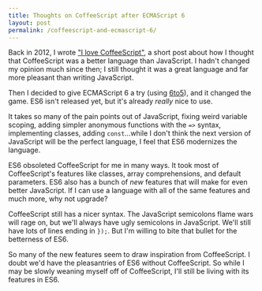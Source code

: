 ```yaml
---
title: Thoughts on CoffeeScript after ECMAScript 6
layout: post
permalink: /coffeescript-and-ecmascript-6/
---
```


Back in 2012, I wrote ["I love CoffeeScript"](/i-love-coffeescript/), a short post about how I thought that CoffeeScript was a better language than JavaScript. I hadn't changed my opinion much since then; I still thought it was a great language and far more pleasant than writing JavaScript.

Then I decided to give ECMAScript 6 a try (using [6to5](https://6to5.github.io/)), and it changed the game. ES6 isn't released yet, but it's already _really_ nice to use.

It takes so many of the pain points out of JavaScript, fixing weird variable scoping, adding simpler anonymous functions with the `=>` syntax, implementing classes, adding `const`...while I don't think the next version of JavaScript will be the perfect language, I feel that ES6 modernizes the language.

ES6 obsoleted CoffeeScript for me in many ways. It took most of CoffeeScript's features like classes, array comprehensions, and default parameters. ES6 also has a bunch of _new_ features that will make for even better JavaScript. If I can use a language with all of the same features and much more, why not upgrade?

CoffeeScript still has a nicer syntax. The JavaScript semicolons flame wars will rage on, but we'll always have ugly semicolons in JavaScript. We'll still have lots of lines ending in `});`. But I'm willing to bite that bullet for the betterness of ES6.

So many of the new features seem to draw inspiration from CoffeeScript. I doubt we'd have the pleasantries of ES6 without CoffeeScript. So while I may be slowly weaning myself off of CoffeeScript, I'll still be living with its features in ES6.

